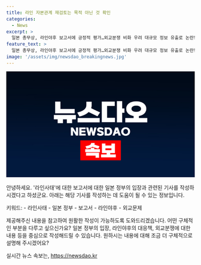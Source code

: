 ```yaml
---
title: 라인 자본관계 재검토는 목적 아닌 것 확인
categories:
  - News
excerpt: >
  일본 총무상, 라인야후 보고서에 긍정적 평가…외교분쟁 비화 우려 대규모 정보 유출로 논란된 라인사태에서 일본 총무상은 라인야후의 사이버 보안 방안에 대해 긍정적 평가했다. 보고서에 대한 일본 정부의 평가와 외교분쟁으로 이어질 우려에 대한 교도통신의 분석으로 사태에 대한 관심이 집중되고 있다. 라인야후의 보안 거버넌스 문제와 외교분쟁을 연결시키며, 일본과의 관련 사안에 대한 논란이 계속되고 있다.
feature_text: >
  일본 총무상, 라인야후 보고서에 긍정적 평가…외교분쟁 비화 우려 대규모 정보 유출로 논란된 라인사태에서 일본 총무상은 라인야후의 사이버 보안 방안에 대해 긍정적 평가했다. 보고서에 대한 일본 정부의 평가와 외교분쟁으로 이어질 우려에 대한 교도통신의 분석으로 사태에 대한 관심이 집중되고 있다. 라인야후의 보안 거버넌스 문제와 외교분쟁을 연결시키며, 일본과의 관련 사안에 대한 논란이 계속되고 있다.
image: '/assets/img/newsdao_breakingnews.jpg'
---
```


<p><img src="/assets/img/newsdao_breakingnews.jpg" alt="ontimetimes 속보" /></p>

<p>안녕하세요. '라인사태'에 대한 보고서에 대한 일본 정부의 입장과 관련된 기사를 작성하시겠다고 하셨군요. 아래는 해당 기사를 작성하는 데 도움이 될 수 있는 정보입니다.</p>

<p>키워드:
- 라인사태
- 일본 정부
- 보고서
- 라인야후
- 외교문제</p>

<p>제공해주신 내용을 참고하여 원활한 작성이 가능하도록 도와드리겠습니다. 어떤 구체적인 부분을 다루고 싶으신가요? 일본 정부의 입장, 라인야후의 대응책, 외교분쟁에 대한 내용 등을 중심으로 작성해드릴 수 있습니다. 원하시는 내용에 대해 조금 더 구체적으로 설명해 주시겠어요?</p>
실시간 뉴스 속보는, <a href="https://newsdao.kr" rel="dofollow">https://newsdao.kr</a>


